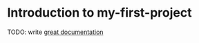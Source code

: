 # Introduction to my-first-project

TODO: write [great documentation](http://jacobian.org/writing/what-to-write/)
